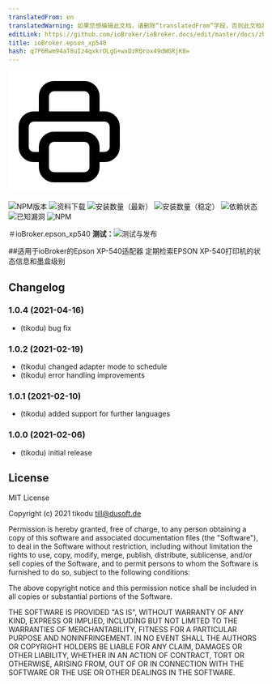 ```yaml
---
translatedFrom: en
translatedWarning: 如果您想编辑此文档，请删除“translatedFrom”字段，否则此文档将再次自动翻译
editLink: https://github.com/ioBroker/ioBroker.docs/edit/master/docs/zh-cn/adapterref/iobroker.epson_xp540/README.md
title: ioBroker.epson_xp540
hash: q7P6Rwm94aT8uIz4qxkrOLgG+wxDzRQrox49dWGRjK8=
---
```

![商标](../../../en/adapterref/iobroker.epson_xp540/admin/epson_xp540.png)

![NPM版本](http://img.shields.io/npm/v/iobroker.epson_xp540.svg)
![资料下载](https://img.shields.io/npm/dm/iobroker.epson_xp540.svg)
![安装数量（最新）](http://iobroker.live/badges/epson_xp540-installed.svg)
![安装数量（稳定）](http://iobroker.live/badges/epson_xp540-stable.svg)
![依赖状态](https://img.shields.io/david/tikodu/iobroker.epson_xp540.svg)
![已知漏洞](https://snyk.io/test/github/tikodu/ioBroker.epson_xp540/badge.svg)
![NPM](https://nodei.co/npm/iobroker.epson_xp540.png?downloads=true)

＃ioBroker.epson_xp540
**测试：**![测试与发布](https://github.com/tikodu/ioBroker.epson_xp540/workflows/Test%20and%20Release/badge.svg)

##适用于ioBroker的Epson XP-540适配器
定期检索EPSON XP-540打印机的状态信息和墨盒级别

## Changelog

### 1.0.4 (2021-04-16)

-   (tikodu) bug fix

### 1.0.2 (2021-02-19)

-   (tikodu) changed adapter mode to schedule
-   (tikodu) error handling improvements

### 1.0.1 (2021-02-10)

-   (tikodu) added support for further languages

### 1.0.0 (2021-02-06)

-   (tikodu) initial release

## License

MIT License

Copyright (c) 2021 tikodu <till@dusoft.de>

Permission is hereby granted, free of charge, to any person obtaining a copy
of this software and associated documentation files (the "Software"), to deal
in the Software without restriction, including without limitation the rights
to use, copy, modify, merge, publish, distribute, sublicense, and/or sell
copies of the Software, and to permit persons to whom the Software is
furnished to do so, subject to the following conditions:

The above copyright notice and this permission notice shall be included in all
copies or substantial portions of the Software.

THE SOFTWARE IS PROVIDED "AS IS", WITHOUT WARRANTY OF ANY KIND, EXPRESS OR
IMPLIED, INCLUDING BUT NOT LIMITED TO THE WARRANTIES OF MERCHANTABILITY,
FITNESS FOR A PARTICULAR PURPOSE AND NONINFRINGEMENT. IN NO EVENT SHALL THE
AUTHORS OR COPYRIGHT HOLDERS BE LIABLE FOR ANY CLAIM, DAMAGES OR OTHER
LIABILITY, WHETHER IN AN ACTION OF CONTRACT, TORT OR OTHERWISE, ARISING FROM,
OUT OF OR IN CONNECTION WITH THE SOFTWARE OR THE USE OR OTHER DEALINGS IN THE
SOFTWARE.